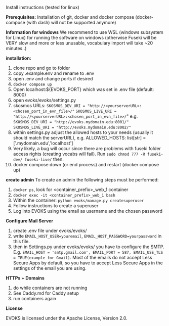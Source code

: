 Install instructions (tested for linux)

**Prerequisites:**
Installation of git, docker and docker compose (docker-compose (with dash) will not be supported anymore)

**Information for windows**
We recommend to use WSL (windows subsystem for Linux) for running the software on windows (otherwise Fuseki will be VERY slow and more or less unusable, vocabulary import will take ~20 minutes..)

**installation:**

1. clone repo and go to folder
2. copy .example.env and rename to .env
3. open .env and change ports if desired
4. `docker compose up`
5. Open localhost:${EVOKS_PORT} which was set in .env file (default: 8000)
6. open evoks/evoks/settings.py
7. skosmos URLs: 
`SKOSMOS_DEV_URI = "http://<yourserverURL>:<chosen_port_in_evn_file>/"`
`SKOSMOS_LIVE_URI = "http://<yourserverURL>:<chosen_port_in_evn_file>/`"
e.g. 
`SKOSMOS_DEV_URI = "http://evoks.mydomain.edu:8001/"`
`SKOSMOS_LIVE_URI = "http://evoks.mydomain.edu:8002/"`
8. within settings.py adjust the allowed hosts to your needs (usually it should match the serverURL), e.g.
ALLOWED_HOSTS: list[str] = ['.mydomain.edu','localhost']
9. Very likely, a bug will occur since there are problems with fuseki folder access rights (creating vocabs will fail). Run `sudo chmod 777 -R fuseki-dev/ fuseki-live/` then. 
10. docker compose down (or end process) and restart (docker compose up)


**create admin**
To create an admin the following steps must be performed:

1. `docker ps`, look for <container_prefix>_web_1 container
2. `docker exec -it <container_prefix>_web_1 bash`
3. Within the container: `python evoks/manage.py createsuperuser`
4. Follow instructions to create a superuser
5. Log into EVOKS using the email as username and the chosen password


**Configure Mail Server**
1. create .env file under evoks/evoks/
2. write `EMAIL_HOST_USER=youremail`, `EMAIL_HOST_PASSWORD=yourpassword` in this file.
3. then in Settings.py under evoks/evoks/ you have to configure the SMTP. E.g. `EMAIL_HOST = 'smtp.gmail.com', EMAIL_PORT = 587, EMAIL_USE_TLS = TRUE(example for Gmail)`.  Most of the emails do not accept Less Secure Apps by default, so you have to accept Less Secure Apps in the settings of the email you are using.

**HTTPs + Domains**

1. do while containers are not running
2. See Caddy.md for Caddy setup
3. run containers again

**License**

EVOKS is licensed under the Apache License, Version 2.0.